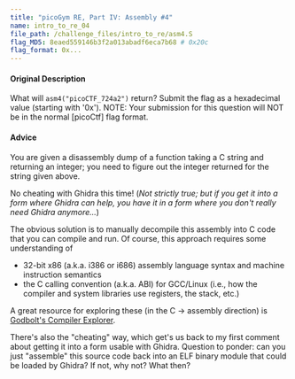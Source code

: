 ```yaml
---
title: "picoGym RE, Part IV: Assembly #4"
name: intro_to_re_04
file_path: /challenge_files/intro_to_re/asm4.S
flag_MD5: 8eaed559146b3f2a013abadf6eca7b68 # 0x20c
flag_format: 0x...
---
```

<h4>Original Description</h4>
<p>What will <code>asm4("picoCTF_724a2")</code> return?
Submit the flag as a hexadecimal value (starting with '0x').
NOTE: Your submission for this question will NOT be in the normal [picoCtf] flag format.</p>

<h4>Advice</h4>
<p>You are given a disassembly dump of a function taking a C string and returning an integer;
you need to figure out the integer returned for the string given above.</p>
<p>No cheating with Ghidra this time!  (<i>Not strictly true; but if you
get it into a form where Ghidra can help, you have it in a form where you don't really need Ghidra anymore...</i>)</p>
<p>The obvious solution is to manually decompile this assembly into C code that you can compile and run.
Of course, this approach requires some understanding of 
<ul>
  <li>32-bit x86 (a.k.a. i386 or i686) assembly language syntax and machine instruction semantics
  <li>the C calling convention (a.k.a. ABI) for GCC/Linux (i.e., how the compiler and system libraries use registers, the stack, etc.)
</ul>
A great resource for exploring these (in the C -> assembly direction) is <a href="https://godbolt.org/">Godbolt's Compiler Explorer</a>.
</p>

<p>There's also the "cheating" way, which get's us back to my first comment about getting it into a form usable with Ghidra.
Question to ponder: can you just "assemble" this source code back into an ELF binary module that could be loaded by Ghidra?
If not, why not?  What then?</p>